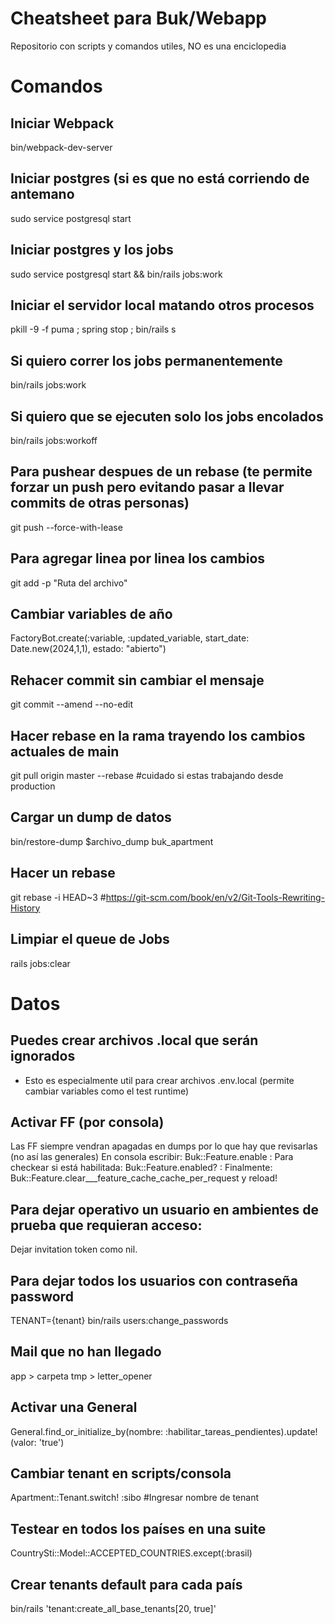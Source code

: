 # Cheatsheet para Buk/Webapp
Repositorio con scripts y comandos utiles, NO es una enciclopedia

# Comandos

## Iniciar Webpack
bin/webpack-dev-server 

## Iniciar postgres (si es que no está corriendo de antemano
sudo service postgresql start 

## Iniciar postgres y los jobs
sudo service postgresql start && bin/rails jobs:work

## Iniciar el servidor local matando otros procesos
pkill -9 -f puma ; spring stop ; bin/rails s 

## Si quiero correr los jobs permanentemente
bin/rails jobs:work  

## Si quiero que se ejecuten solo los jobs encolados
bin/rails jobs:workoff	

## Para pushear despues de un rebase (te permite forzar un push pero evitando pasar a llevar commits de otras personas)
git push --force-with-lease

## Para agregar linea por linea los cambios
git add -p "Ruta del archivo"

## Cambiar variables de año
FactoryBot.create(:variable, :updated_variable, start_date: Date.new(2024,1,1), estado: "abierto")

## Rehacer commit sin cambiar el mensaje
git commit --amend --no-edit

## Hacer rebase en la rama trayendo los cambios actuales de main
git pull origin master --rebase #cuidado si estas trabajando desde production

## Cargar un dump de datos
bin/restore-dump $archivo_dump buk_apartment

## Hacer un rebase
git rebase -i HEAD~3 #https://git-scm.com/book/en/v2/Git-Tools-Rewriting-History

## Limpiar el queue de Jobs
rails jobs:clear


# Datos


## Puedes crear archivos .local que serán ignorados
- Esto es especialmente util para crear archivos .env.local (permite cambiar variables como el test runtime)


## Activar FF (por consola) 
Las FF siempre vendran apagadas en dumps por lo que hay que revisarlas (no así las generales)
En consola escribir: Buk::Feature.enable :<feature>
Para checkear si está habilitada: Buk::Feature.enabled? :<feature>
Finalmente: Buk::Feature.clear___feature_cache_cache_per_request
y reload!

## Para dejar operativo un usuario en ambientes de prueba que requieran acceso:
Dejar invitation token como nil.

## Para dejar todos los usuarios con contraseña password
TENANT={tenant} bin/rails users:change_passwords

## Mail que no han llegado
app > carpeta tmp > letter_opener

## Activar una General
General.find_or_initialize_by(nombre: :habilitar_tareas_pendientes).update!(valor: 'true')

## Cambiar tenant en scripts/consola
Apartment::Tenant.switch! :sibo #Ingresar nombre de tenant

## Testear en todos los países en una suite
CountrySti::Model::ACCEPTED_COUNTRIES.except(:brasil)

## Crear tenants default para cada país
bin/rails 'tenant:create_all_base_tenants[20, true]'

